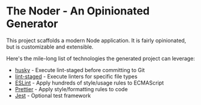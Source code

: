 # The Noder - An Opinionated Generator

This project scaffolds a modern Node application. It is fairly opinionated, but is customizable and extensible.

Here's the mile-long list of technologies the generated project can leverage:

- [husky](https://www.npmjs.com/package/husky) - Execute lint-staged before committing to Git
- [lint-staged](https://www.npmjs.com/package/lint-staged) - Execute linters for specific file types
- [ESLint](https://eslint.org/) - Apply hundreds of style/usage rules to ECMAScript
- [Prettier](https://prettier.io/) - Apply style/formatting rules to code
- [Jest](https://jestjs.io/) - Optional test framework

